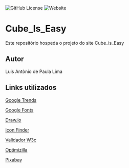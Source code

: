 ![GitHub License](https://img.shields.io/github/license/Luis-Antonio-Lima/Cube_Is_Easy)
![Website](https://img.shields.io/website?url=https%3A%2F%2Fluis-antonio-lima.github.io%2FCube_Is_Easy%2F)


# Cube_Is_Easy
Este repositório hospeda o projeto do site Cube_is_Easy
## Autor
Luis Antônio de Paula Lima
## Links utilizados
[Google Trends](https://trends.google.com.br/trends/)

[Google Fonts](https://fonts.google.com/)

[Draw.io](https://app.diagrams.net/)

[Icon Finder](https://www.iconfinder.com/)

[Validador W3c](https://validator.w3.org/)

[Optimizilla](https://imagecompressor.com/)

[Pixabay](https://pixabay.com/pt/)

